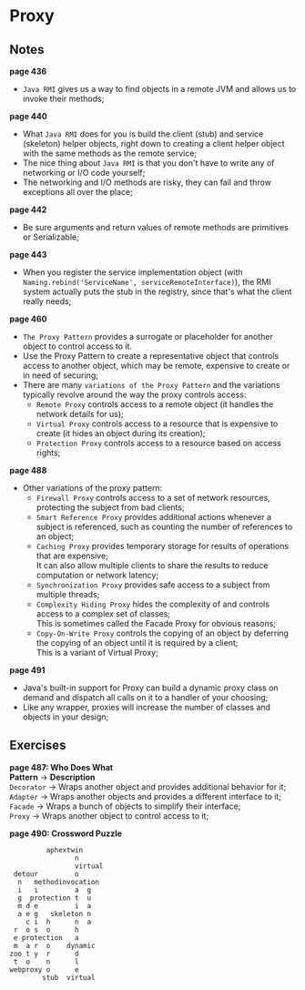 # Proxy

## Notes
__page 436__  
* `Java RMI` gives us a way to find objects in a remote JVM and allows us to invoke their methods;  

__page 440__  
* What `Java RMI` does for you is build the client (stub) and service (skeleton) helper objects, 
right down to creating a client helper object with the same methods as the remote service;  
* The nice thing about `Java RMI` is that you don't have to write any of networking or I/O code yourself;  
* The networking and I/O methods are risky, they can fail and throw exceptions all over the place;  

__page 442__  
* Be sure arguments and return values of remote methods are primitives or Serializable;  

__page 443__  
* When you register the service implementation object (with `Naming.rebind('ServiceName', serviceRemoteInterface)`), 
the RMI system actually puts the stub in the registry, since that's what the client really needs;  

__page 460__  
* `The Proxy Pattern` provides a surrogate or placeholder for another object to control access to it.  
* Use the Proxy Pattern to create a representative object that controls access to another object, which may be remote, 
expensive to create or in need of securing;  
* There are many `variations of the Proxy Pattern` and the variations typically revolve around the way the proxy controls access:  
  * `Remote Proxy` controls access to a remote object (it handles the network details for us);  
  * `Virtual Proxy` controls access to a resource that is expensive to create (it hides an object during its creation);  
  * `Protection Proxy` controls access to a resource based on access rights;  

__page 488__  
* Other variations of the proxy pattern:  
  * `Firewall Proxy` controls access to a set of network resources, protecting the subject from bad clients;  
  * `Smart Reference Proxy` provides additional actions whenever a subject is referenced, 
  such as counting the number of references to an object;  
  * `Caching Proxy` provides temporary storage for results of operations that are expensive;  
  It can also allow multiple clients to share the results to reduce computation or network latency;  
  * `Synchronization Proxy` provides safe access to a subject from multiple threads;  
  * `Complexity Hiding Proxy` hides the complexity of and controls access to a complex set of classes;  
  This is sometimes called the Facade Proxy for obvious reasons;   
  * `Copy-On-Write Proxy` controls the copying of an object by deferring the copying of an object until it is required by a client;  
  This is a variant of Virtual Proxy;  
  
__page 491__  
* Java's built-in support for Proxy can build a dynamic proxy class on demand and dispatch all calls on it to a handler of your choosing;  
* Like any wrapper, proxies will increase the number of classes and objects in your design;  

## Exercises
__page 487: Who Does What__  
**Pattern** -> **Description**  
`Decorator` -> Wraps another object and provides additional behavior for it;  
`Adapter` -> Wraps another objects and provides a different interface to it;  
`Facade` -> Wraps a bunch of objects to simplify their interface;  
`Proxy` -> Wraps another object to control access to it;  

__page 490: Crossword Puzzle__  
```
         aphextwin
                n
                virtual
 detour         o
  n   methodinvocation
  i   i         a  g
  g  protection t  u
  m d e         i  a
  a e g   skeleton n
    c i  h      n  a
 r  o s  o      h
 e protection   a
 m  a r  o    dynamic
zoo t y  r      d
 t  o    n      l
webproxy o      e
        stub  virtual
```